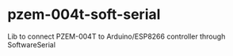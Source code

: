 # pzem-004t-soft-serial
Lib to connect PZEM-004T to Arduino/ESP8266 controller through SoftwareSerial

